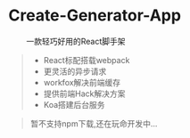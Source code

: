 # Create-Generator-App

&emsp;&emsp; 一款轻巧好用的React脚手架

> * React标配搭载webpack
> * 更灵活的异步请求
> * workfox解决前端缓存
> * 提供前端Hack解决方案
> * Koa搭建后台服务


> 暂不支持npm下载,还在玩命开发中...